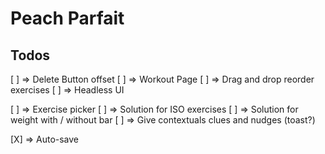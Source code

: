 # Peach Parfait

## Todos

[ ] => Delete Button offset
[ ] => Workout Page
[ ] => Drag and drop reorder exercises
[ ] => Headless UI

[ ] => Exercise picker
[ ] => Solution for ISO exercises
[ ] => Solution for weight with / without bar
[ ] => Give contextuals clues and nudges (toast?)

[X] => Auto-save
